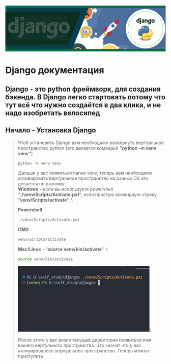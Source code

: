 ![Django banner](../images/banner.png "Django")
# Django документация

## Django - это python фреймворк, для создания бэкенда. В Django легко стартовать потому что тут всё что нужно создаётся в два клика, и не надо изобретать велосипед


## Начало - Установка Django
> Чтоб установить Django вам необходимо развернуть вертуальное пространство python (это делается командой **"python -m venv venv"**)  
> ``` bash 
>python -m venv venv
>```
> Дальше у вас появиться папка venv, теперь вам необходимо активировать вертуальное пространство на разных OS это делается по разному:\
> **Windows** - если вы используете powershell "**./venv/Scripts/Activate.ps1**", если простую командную строку "**venv/Scripts/activate**". \
>
> **Powershell**
> ```bash
> ./venv/Scripts/Activate.ps1
>```
>
> **CMD**
>```bash
>venv/Scripts/activate
>```
> **Mac/Linux** - "**source venv/bin/activate**". \
>```bash
>source venv/bin/activate
>```
> ![Image](../images/screenshot_2.png "Image")\
>
> После этого у вас возле текущей директории появиться имя вашего вертульного пространства. Это значит что у вас активировалось вернуальное пространство.
> Теперь можно приступить 